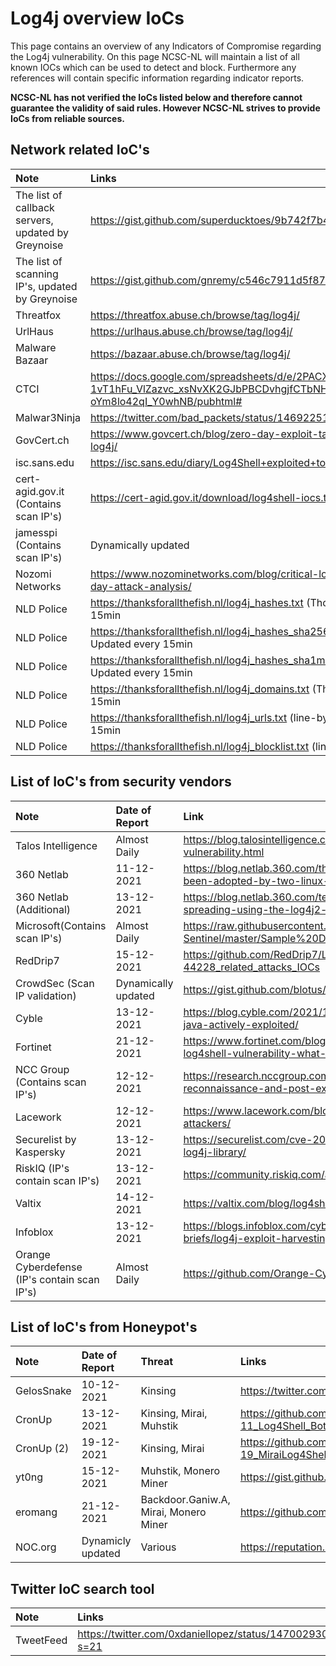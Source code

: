 # Log4j overview IoCs

This page contains an overview of any Indicators of Compromise regarding the Log4j vulnerability. On this page NCSC-NL will maintain a list of all known IOCs which can be used to detect and block. Furthermore any references will contain specific information regarding indicator reports.

**NCSC-NL has not verified the IoCs listed below and therefore cannot guarantee the validity of said rules.
However NCSC-NL strives to provide IoCs from reliable sources.**

## Network related IoC's
| Note     | Links |
|:----------------|:----------------|
| The list of callback servers, updated by Greynoise  | https://gist.github.com/superducktoes/9b742f7b44c71b4a0d19790228ce85d8 |
| The list of scanning IP's, updated by Greynoise  | https://gist.github.com/gnremy/c546c7911d5f876f263309d7161a7217 |
| Threatfox  | https://threatfox.abuse.ch/browse/tag/log4j/ |
| UrlHaus  | https://urlhaus.abuse.ch/browse/tag/log4j/ |
| Malware Bazaar | https://bazaar.abuse.ch/browse/tag/log4j/ |
| CTCI | https://docs.google.com/spreadsheets/d/e/2PACX-1vT1hFu_VlZazvc_xsNvXK2GJbPBCDvhgjfCTbNHJoP6ySFu05sIN09neV73tr-oYm8lo42qI_Y0whNB/pubhtml# |
| Malwar3Ninja | https://twitter.com/bad_packets/status/1469225135504650240|
| GovCert.ch | https://www.govcert.ch/blog/zero-day-exploit-targeting-popular-java-library-log4j/|
| isc.sans.edu | https://isc.sans.edu/diary/Log4Shell+exploited+to+implant+coin+miners/28124 |
| cert-agid.gov.it (Contains scan IP's) | https://cert-agid.gov.it/download/log4shell-iocs.txt |
| jamesspi (Contains scan IP's) | Dynamically updated | ohttps://log4shell.threatsearch.io/ |
| Nozomi Networks | https://www.nozominetworks.com/blog/critical-log4shell-apache-log4j-zero-day-attack-analysis/ |
| NLD Police | https://thanksforallthefish.nl/log4j_hashes.txt (Thor format) Auto Updated every 15min |
| NLD Police | https://thanksforallthefish.nl/log4j_hashes_sha256.txt (line-by-line)  Auto Updated every 15min |
| NLD Police | https://thanksforallthefish.nl/log4j_hashes_sha1md5.txt (line-by-line)  Auto Updated every 15min |
| NLD Police | https://thanksforallthefish.nl/log4j_domains.txt (Thor format)  Auto Updated every 15min |
| NLD Police | https://thanksforallthefish.nl/log4j_urls.txt (line-by-line)  Auto Updated every 15min |
| NLD Police | https://thanksforallthefish.nl/log4j_blocklist.txt (line-by-line)  Not Verified |


## List of IoC's from security vendors

| Note     | Date of Report | Link |
|:----------------|:----------------|:----------------|
| Talos Intelligence | Almost Daily | https://blog.talosintelligence.com/2021/12/apache-log4j-rce-vulnerability.html |
| 360 Netlab  | 11-12-2021 | https://blog.netlab.360.com/threat-alert-log4j-vulnerability-has-been-adopted-by-two-linux-botnets/ |
| 360 Netlab (Additional) | 13-12-2021 | https://blog.netlab.360.com/ten-families-of-malicious-samples-are-spreading-using-the-log4j2-vulnerability-now/ |
| Microsoft(Contains scan IP's) | Almost Daily | https://raw.githubusercontent.com/Azure/Azure-Sentinel/master/Sample%20Data/Feeds/Log4j_IOC_List.csv |
| RedDrip7 | 15-12-2021 | https://github.com/RedDrip7/Log4Shell_CVE-2021-44228_related_attacks_IOCs |
| CrowdSec (Scan IP validation)| Dynamically updated | https://gist.github.com/blotus/f87ed46718bfdc634c9081110d243166 |
| Cyble | 13-12-2021 | https://blog.cyble.com/2021/12/13/log4j-rce-0-day-vulnerability-in-java-actively-exploited/ |
| Fortinet | 21-12-2021 | https://www.fortinet.com/blog/threat-research/critical-apache-log4j-log4shell-vulnerability-what-you-need-to-know |
| NCC Group (Contains scan IP's) | 12-12-2021 | https://research.nccgroup.com/2021/12/12/log4shell-reconnaissance-and-post-exploitation-network-detection/ |
| Lacework | 12-12-2021 | https://www.lacework.com/blog/lacework-labs-identifies-log4j-attackers/ |
| Securelist by Kaspersky | 13-12-2021 | https://securelist.com/cve-2021-44228-vulnerability-in-apache-log4j-library/ |
| RiskIQ (IP's contain scan IP's) | 13-12-2021 | https://community.riskiq.com/article/57abbfcf/indicators |
| Valtix | 14-12-2021 | https://valtix.com/blog/log4shell-observations/ |
| Infoblox | 13-12-2021 | https://blogs.infoblox.com/cyber-threat-intelligence/cyber-campaign-briefs/log4j-exploit-harvesting/ |
| Orange Cyberdefense (IP's contain scan IP's) | Almost Daily | https://github.com/Orange-Cyberdefense/log4shell_iocs |

## List of IoC's from Honeypot's
| Note   | Date of Report | Threat  | Links |
|:----------------|:----------------|:----------------|:----------------|
| GelosSnake | 10-12-2021| Kinsing | https://twitter.com/GelosSnake/status/1469341429541576715 |
| CronUp  | 13-12-2021 | Kinsing, Mirai, Muhstik | https://github.com/CronUp/Malware-IOCs/blob/main/2021-12-11_Log4Shell_Botnets |
| CronUp (2) | 19-12-2021 | Kinsing, Mirai | https://github.com/CronUp/Malware-IOCs/blob/main/2021-12-19_MiraiLog4ShellWorm |
| yt0ng | 15-12-2021 | Muhstik, Monero Miner | https://gist.github.com/yt0ng/8a87f4328c8c6cde327406ef11e68726 |
| eromang | 21-12-2021 | Backdoor.Ganiw.A, Mirai, Monero Miner | https://github.com/eromang/researches/tree/main/CVE-2021-44228 |
| NOC.org | Dynamicly updated | Various | https://reputation.noc.org/jndi-attack-logs/ |


## Twitter IoC search tool
| Note     | Links |
|:----------------|:----------------|
| TweetFeed  | https://twitter.com/0xdaniellopez/status/1470029308152487940?s=21 |
